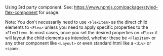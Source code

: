 Using 3rd party component. See: <https://www.npmjs.com/package/styled-flex-component> for usage.

Note: You don't necessarily need to use `<FlexItem>` as the direct child elements to `<Flex>` unless you need to apply specific properties to the `<FlexItem>`. In most cases, once you set the desired properties on `<Flex>` it will layout the child elements as intended, whether these be `<FlexItem>` or any other component like `<Layout>` or even standard html like a `<div>` or `<span>`.